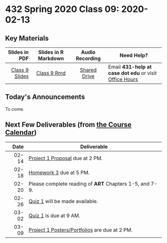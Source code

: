 # 432 Spring 2020 Class 09: 2020-02-13

## Key Materials

Slides in PDF | Slides in R Markdown | Audio Recording | Need Help?
------------: | :------------------: | :--------------: | ---------------------------
[Class 9 Slides](https://github.com/THOMASELOVE/2020-432/blob/master/classes/class09/432_2020_slides09.pdf) | [Class 9 Rmd](https://github.com/THOMASELOVE/2020-432/blob/master/classes/class09/432_2020_slides09.Rmd) | [Shared Drive](http://bit.ly/432-2020-audio) | Email **431-help at case dot edu** or visit [Office Hours](https://github.com/THOMASELOVE/2020-432/blob/master/calendar.md#tas-and-office-hours)

## Today's Announcements

To come.

## Next Few Deliverables (from [the Course Calendar](https://github.com/THOMASELOVE/2020-432/blob/master/calendar.md))

Date | Deliverable
----: | ---------------------------------------------------------------
02-14 | [Project 1 Proposal](https://github.com/THOMASELOVE/2020-432/tree/master/projects/project1) due at 2 PM. 
02-18 | [Homework 3](https://github.com/THOMASELOVE/2020-432/tree/master/homework/hw03) due at 5 PM.
02-20 | Please complete reading of **ART** Chapters 1-5, and 7-9.
02-26 | [Quiz 1](https://github.com/THOMASELOVE/2020-432/tree/master/quizzes) will be made available.
03-02 | [Quiz 1](https://github.com/THOMASELOVE/2020-432/tree/master/quizzes) is due at 9 AM.
03-09 | [Project 1 Posters/Portfolios](https://github.com/THOMASELOVE/2020-432/tree/master/projects/project1) are due at 2 PM.
